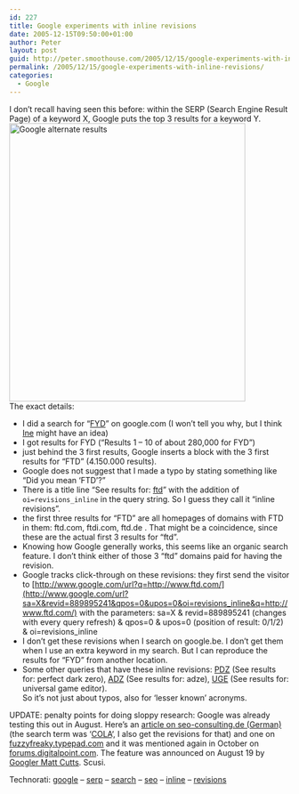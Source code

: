 ```yaml
---
id: 227
title: Google experiments with inline revisions
date: 2005-12-15T09:50:00+01:00
author: Peter
layout: post
guid: http://peter.smoothouse.com/2005/12/15/google-experiments-with-inline-revisions/
permalink: /2005/12/15/google-experiments-with-inline-revisions/
categories:
  - Google
---
```

I don&#8217;t recall having seen this before: within the SERP (Search Engine Result Page) of a keyword X, Google puts the top 3 results for a keyword Y.  
[<img loading="lazy" src="http://static.flickr.com/35/73745193_476107fe52.jpg" width="424" height="500" alt="Google alternate results" />](http://www.flickr.com/photos/pforret/73745193/ "Photo Sharing")  
The exact details:

  * I did a search for &#8220;[FYD](http://www.google.com/search?q=FYD)&#8221; on google.com (I won&#8217;t tell you why, but I think [Ine](http://www.monuments.nu) might have an idea) 
  * I got results for FYD (&#8220;Results 1 &#8211; 10 of about 280,000 for FYD&#8221;) 
  * just behind the 3 first results, Google inserts a block with the 3 first results for &#8220;FTD&#8221; (4.150.000 results). 
  * Google does not suggest that I made a typo by stating something like &#8220;Did you mean &#8216;FTD&#8217;?&#8221; 
  * There is a title line &#8220;See results for: [ftd](http://www.google.com/search?q=ftd&sa=N&revid=240017845&qpos=0&oi=revisions_inline)&#8221; with the addition of `oi=revisions_inline` in the query string. So I guess they call it &#8220;inline revisions&#8221;. 
  * the first three results for &#8220;FTD&#8221; are all homepages of domains with FTD in them: ftd.com, ftdi.com, ftd.de . That might be a coincidence, since these are the actual first 3 results for &#8220;ftd&#8221;. 
  * Knowing how Google generally works, this seems like an organic search feature. I don&#8217;t think either of those 3 &#8220;ftd&#8221; domains paid for having the revision. 
  * Google tracks click-through on these revisions: they first send the visitor to [http://www.google.com/url?q=http://www.ftd.com/](http://www.google.com/url?sa=X&revid=889895241&qpos=0&upos=0&oi=revisions_inline&q=http://www.ftd.com/) with the parameters: sa=X & revid=889895241 (changes with every query refresh) & qpos=0 & upos=0 (position of result: 0/1/2) & oi=revisions_inline 
  * I don&#8217;t get these revisions when I search on google.be. I don&#8217;t get them when I use an extra keyword in my search. But I can reproduce the results for &#8220;FYD&#8221; from another location. 
  * Some other queries that have these inline revisions: [PDZ](http://www.google.com/search?hl=en&lr=&q=PDZ&btnG=Search) (See results for: perfect dark zero), [ADZ](http://www.google.com/search?hl=en&lr=&q=ADZ&btnG=Search) (See results for: adze), [UGE](http://www.google.com/search?hl=en&lr=&q=UGE&btnG=Search) (See results for: universal game editor).  
    So it&#8217;s not just about typos, also for &#8216;lesser known&#8217; acronyms. 

UPDATE: penalty points for doing sloppy research: Google was already testing this out in August. Here&#8217;s an [article on seo-consulting.de (German)](http://www.seo-consulting.de/pages/news-467-Google-Revisions-Inline---bessere-Ergebnisse.php) (the search term was &#8216;[COLA](http://www.google.com/search?q=COLA)&#8216;, I also get the revisions for that) and one on [fuzzyfreaky.typepad.com](http://fuzzyfreaky.typepad.com/connect2400/2005/08/inline_related_.html) and it was mentioned again in October on [forums.digitalpoint.com](http://forums.digitalpoint.com/archive/index.php/google-revisions-inline/t-32894.html). The feature was announced on August 19 by [Googler Matt Cutts](http://www.mattcutts.com/blog/ui-fun-better-queries/). Scusi.

Technorati: <a href="http://technorati.com/tag/google" rel="tag">google</a> &#8211; <a href="http://technorati.com/tag/serp" rel="tag">serp</a> &#8211; <a href="http://technorati.com/tag/search" rel="tag">search</a> &#8211; <a href="http://technorati.com/tag/seo" rel="tag">seo</a> &#8211; <a href="http://technorati.com/tag/inline" rel="tag">inline</a> &#8211; <a href="http://technorati.com/tag/revisions" rel="tag">revisions</a>